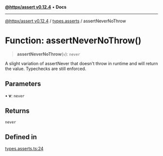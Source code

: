 [**@httpx/assert v0.12.4**](../../README.md) • **Docs**

***

[@httpx/assert v0.12.4](../../README.md) / [types.asserts](../README.md) / assertNeverNoThrow

# Function: assertNeverNoThrow()

> **assertNeverNoThrow**(`v`): `never`

A slight variation of assertNever that doesn't throw in runtime and
will return the value. Typechecks are still enforced.

## Parameters

• **v**: `never`

## Returns

`never`

## Defined in

[types.asserts.ts:24](https://github.com/belgattitude/httpx/blob/9d56eb57739de47a2eced4122ffa042138007013/packages/assert/src/types.asserts.ts#L24)
